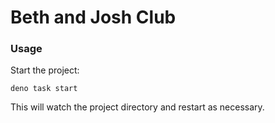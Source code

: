 # Beth and Josh Club

### Usage

Start the project:

```
deno task start
```

This will watch the project directory and restart as necessary.
